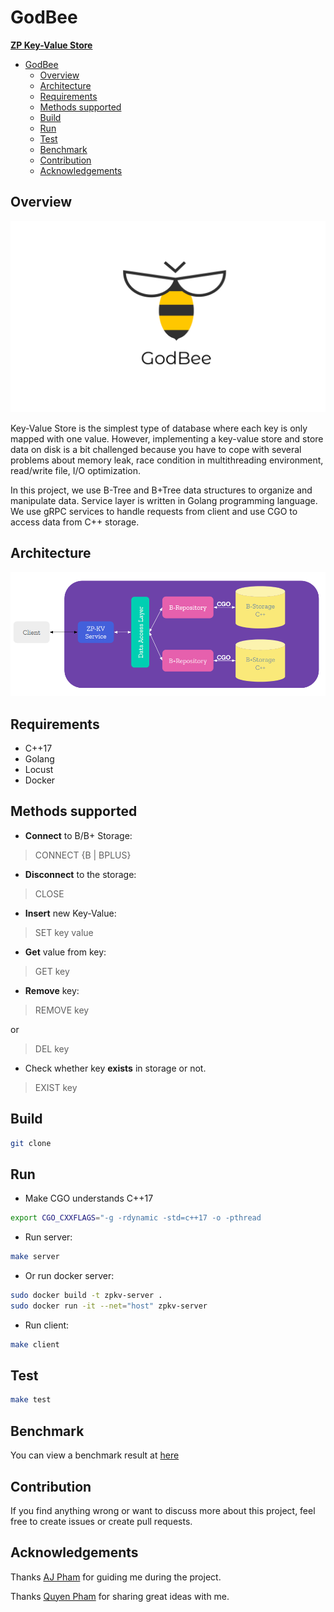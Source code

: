 # **GodBee**  

<!-- TOC -->
[**ZP Key-Value Store**](#zp-key-value-store)
- [GodBee](#godbee)
  - [Overview](#overview)
  - [Architecture](#architecture)
  - [Requirements](#requirements)
  - [Methods supported](#methods-supported)
  - [Build](#build)
  - [Run](#run)
  - [Test](#test)
  - [Benchmark](#benchmark)
  - [Contribution](#contribution)
  - [Acknowledgements](#acknowledgements)

## **Overview**  

<div align="center">
    <img src="images/logo.png">
</div>  

Key-Value Store is the simplest type of database where each key is only mapped with one value. However, implementing a key-value store and store data on disk is a bit challenged because you have to cope with several problems about memory leak, race condition in multithreading environment, read/write file, I/O optimization.  

In this project, we use B-Tree and B+Tree data structures to organize and manipulate data. Service layer is written in Golang programming language. We use gRPC services to handle requests from client and use CGO to access data from C++ storage.  

## **Architecture**  

<div align="center">
    <img src="images/architect.png">
</div>  

## **Requirements**  

- C++17
- Golang
- Locust
- Docker  

## **Methods supported**  

- **Connect** to B/B+ Storage:

> CONNECT {B | BPLUS}

- **Disconnect** to the storage:

> CLOSE

- **Insert** new Key-Value:

> SET key value

- **Get** value from key:

> GET key

- **Remove** key:

> REMOVE key

or

> DEL key

- Check whether key **exists** in storage or not.

> EXIST key

## **Build**  

```sh
git clone 
```

## **Run**  

- Make CGO understands C++17

```sh
export CGO_CXXFLAGS="-g -rdynamic -std=c++17 -o -pthread
```  

- Run server:  

```sh
make server
```  

- Or run docker server:  

```sh
sudo docker build -t zpkv-server .
sudo docker run -it --net="host" zpkv-server
```

- Run client:  

```sh
make client
```  

## **Test**  

```sh
make test
```  

## **Benchmark**  

You can view a benchmark result at [here](docs/benchmark.md)

## **Contribution**  

If you find anything wrong or want to discuss more about this project, feel free to create issues or create pull requests.  

## **Acknowledgements**  

Thanks [AJ Pham](https://github.com/phamtai97) for guiding me during the project.  

Thanks [Quyen Pham](https://github.com/ptq204) for sharing great ideas with me.  